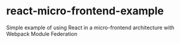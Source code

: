 # react-micro-frontend-example
Simple example of using React in a micro-frontend architecture with Webpack Module Federation
